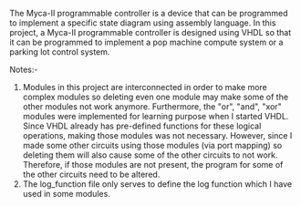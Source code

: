 The Myca-II programmable controller is a device that can be programmed to implement a specific state diagram using assembly language.
In this project, a Myca-II programmable controller is designed using VHDL so that it can be programmed to implement a pop machine compute system or a parking lot control system.

Notes:- 

1. Modules in this project are interconnected in order to make more complex modules so deleting even one module may make some of the other modules not work anymore. Furthermore, the "or", "and", "xor" modules were implemented for learning purpose when I started VHDL. Since VHDL already has pre-defined functions for these logical operations, making those modules was not necessary. However, since I made some other circuits using those modules (via port mapping) so deleting them will also cause some of the other circuits to not work. Therefore, if those modules are not present, the program for some of the other circuits need to be altered.
2. The log_function file only serves to define the log function which I have used in some modules.
